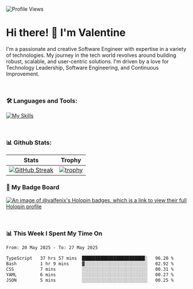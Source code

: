 
    
![Profile Views](https://komarev.com/ghpvc/?username=theodogwutech&color=blue)

# Hi there! 👋 I'm Valentine 
I'm a passionate and creative Software Engineer with expertise in a variety of technologies. My journey in the tech world revolves around building robust, scalable, and user-centric solutions. I'm driven by a love for Technology Leadership, Software Engineering, and Continuous Improvement.

<br />



### 🛠 Languages and Tools:

[![My Skills](https://skillicons.dev/icons?i=nodejs,js,nestjs,nextjs,react,vuejs,nuxtjs,express,tailwind,styledcomponents,materialui,mongodb,sequelize,mysql,postgres,pinia,redux,vite,html,css,pug,aws,prisma,bitbucket,bootstrap,emotion,git,gitlab,go,heroku,jest,netlify,nginx,npm,postman,rabbitmq,redis,supabase,svg,github,ts,ubuntu,vercel,vscode,yarn,powershell&perline=15)](https://skillicons.dev)

<br />

### 📊 Github Stats:

| Stats            | Trophy               |
|-----------------------|-------------------|
| [![GitHub Streak](https://streak-stats.demolab.com?user=theodogwutech&theme=great-gatsby&hide_border=true&border_radius=9.9)](https://git.io/streak-stats) | [![trophy](https://github-profile-trophy.vercel.app/?username=theodogwutech&theme=darkhub&column=7)](https://github.com/ryo-ma/github-profile-trophy) |

### 🥇 My Badge Board
[![An image of @valfenix's Holopin badges, which is a link to view their full Holopin profile](https://holopin.me/valfenix)](https://holopin.io/@valfenix)

<br />

### 📊 This Week I Spent My Time On
<!--START_SECTION:waka-->

```txt
From: 20 May 2025 - To: 27 May 2025

TypeScript   37 hrs 57 mins  ████████████████████████░   96.20 %
Bash         1 hr 9 mins     ▓░░░░░░░░░░░░░░░░░░░░░░░░   02.92 %
CSS          7 mins          ░░░░░░░░░░░░░░░░░░░░░░░░░   00.31 %
YAML         6 mins          ░░░░░░░░░░░░░░░░░░░░░░░░░   00.27 %
JSON         5 mins          ░░░░░░░░░░░░░░░░░░░░░░░░░   00.25 %
```

<!--END_SECTION:waka-->




